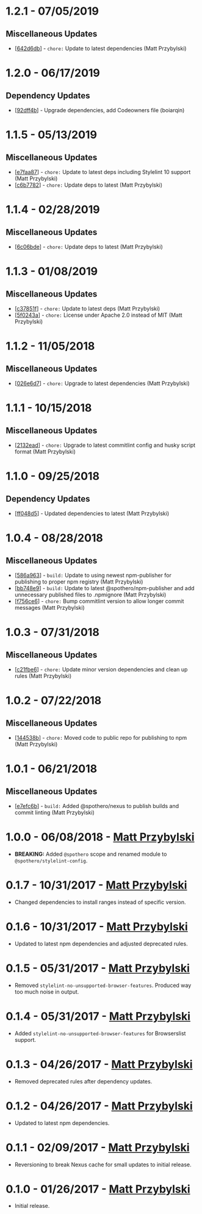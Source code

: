 # 1.2.1 - 07/05/2019

## Miscellaneous Updates
* [[642d6db](https://github.com/spothero/stylelint-config/commit/642d6db)] - `chore:` Update to latest dependencies (Matt Przybylski)

# 1.2.0 - 06/17/2019
## Dependency Updates
* [[92dff4b](https://github.com/spothero/stylelint-config/commit/92dff4b)] - Upgrade dependencies, add Codeowners file (boiarqin)

# 1.1.5 - 05/13/2019

## Miscellaneous Updates
* [[e7faa87](https://github.com/spothero/stylelint-config/commit/e7faa87)] - `chore:` Update to latest deps including Stylelint 10 support (Matt Przybylski)
* [[c6b7782](https://github.com/spothero/stylelint-config/commit/c6b7782)] - `chore:` Update deps to latest (Matt Przybylski)

# 1.1.4 - 02/28/2019

## Miscellaneous Updates
* [[6c06bde](https://github.com/spothero/stylelint-config/commit/6c06bde)] - `chore:` Update deps to latest (Matt Przybylski)

# 1.1.3 - 01/08/2019

## Miscellaneous Updates
* [[c37851f](https://github.com/spothero/stylelint-config/commit/c37851f)] - `chore:` Update to latest deps (Matt Przybylski)
* [[5f0243a](https://github.com/spothero/stylelint-config/commit/5f0243a)] - `chore:` License under Apache 2.0 instead of MIT (Matt Przybylski)

# 1.1.2 - 11/05/2018

## Miscellaneous Updates
* [[026e6d7](https://github.com/spothero/stylelint-config/commit/026e6d7)] - `chore:` Upgrade to latest dependencies (Matt Przybylski)

# 1.1.1 - 10/15/2018

## Miscellaneous Updates
* [[2132ead](https://github.com/spothero/stylelint-config/commit/2132ead)] - `chore:` Upgrade to latest commitlint config and husky script format (Matt Przybylski)

# 1.1.0 - 09/25/2018
## Dependency Updates
* [[ff048d5](https://github.com/spothero/stylelint-config/commit/ff048d5)] - Updated dependencies to latest (Matt Przybylski)

# 1.0.4 - 08/28/2018

## Miscellaneous Updates
* [[586a963](https://github.com/spothero/stylelint-config/commit/586a963)] - `build:` Update to using newest npm-publisher for publishing to proper npm registry (Matt Przybylski)
* [[bb748e9](https://github.com/spothero/stylelint-config/commit/bb748e9)] - `build:` Update to latest @spothero/npm-publisher and add unnecessary published files to .npmignore (Matt Przybylski)
* [[f756ce6](https://github.com/spothero/stylelint-config/commit/f756ce6)] - `chore:` Bump commitlint version to allow longer commit messages (Matt Przybylski)

# 1.0.3 - 07/31/2018
## Miscellaneous Updates
* [[c21fbe6](https://github.com/spothero/stylelint-config/commit/c21fbe6)] - `chore:` Update minor version dependencies and clean up rules (Matt Przybylski)

# 1.0.2 - 07/22/2018
## Miscellaneous Updates
* [[144538b](https://github.com/spothero/stylelint-config/commit/144538b)] - `chore:` Moved code to public repo for publishing to npm (Matt Przybylski)

# 1.0.1 - 06/21/2018
## Miscellaneous Updates
* [[e7efc6b](https://github.com/spothero/fe-stylelint-config/commit/e7efc6b)] - `build:` Added @spothero/nexus to publish builds and commit linting (Matt Przybylski)

# 1.0.0 - 06/08/2018 - [Matt Przybylski](mailto:mattp@spothero.com)
-   **BREAKING:** Added `@spothero` scope and renamed module to `@spothero/stylelint-config`.

# 0.1.7 - 10/31/2017 - [Matt Przybylski](mailto:mattp@spothero.com)
-   Changed dependencies to install ranges instead of specific version.

# 0.1.6 - 10/31/2017 - [Matt Przybylski](mailto:mattp@spothero.com)
-   Updated to latest npm dependencies and adjusted deprecated rules.

# 0.1.5 - 05/31/2017 - [Matt Przybylski](mailto:mattp@spothero.com)
-   Removed `stylelint-no-unsupported-browser-features`. Produced way too much noise in output.

# 0.1.4 - 05/31/2017 - [Matt Przybylski](mailto:mattp@spothero.com)
-   Added `stylelint-no-unsupported-browser-features` for Browserslist support.

# 0.1.3 - 04/26/2017 - [Matt Przybylski](mailto:mattp@spothero.com)
-   Removed deprecated rules after dependency updates.

# 0.1.2 - 04/26/2017 - [Matt Przybylski](mailto:mattp@spothero.com)
-   Updated to latest npm dependencies.

# 0.1.1 - 02/09/2017 - [Matt Przybylski](mailto:mattp@spothero.com)
-   Reversioning to break Nexus cache for small updates to initial release.

# 0.1.0 - 01/26/2017 - [Matt Przybylski](mailto:mattp@spothero.com)
-   Initial release.
